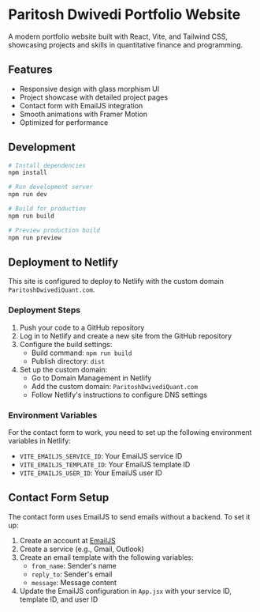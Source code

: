# Paritosh Dwivedi Portfolio Website

A modern portfolio website built with React, Vite, and Tailwind CSS, showcasing projects and skills in quantitative finance and programming.

## Features

- Responsive design with glass morphism UI
- Project showcase with detailed project pages
- Contact form with EmailJS integration
- Smooth animations with Framer Motion
- Optimized for performance

## Development

```bash
# Install dependencies
npm install

# Run development server
npm run dev

# Build for production
npm run build

# Preview production build
npm run preview
```

## Deployment to Netlify

This site is configured to deploy to Netlify with the custom domain `ParitoshDwivediQuant.com`.

### Deployment Steps

1. Push your code to a GitHub repository
2. Log in to Netlify and create a new site from the GitHub repository
3. Configure the build settings:
   - Build command: `npm run build`
   - Publish directory: `dist`
4. Set up the custom domain:
   - Go to Domain Management in Netlify
   - Add the custom domain: `ParitoshDwivediQuant.com`
   - Follow Netlify's instructions to configure DNS settings

### Environment Variables

For the contact form to work, you need to set up the following environment variables in Netlify:

- `VITE_EMAILJS_SERVICE_ID`: Your EmailJS service ID
- `VITE_EMAILJS_TEMPLATE_ID`: Your EmailJS template ID
- `VITE_EMAILJS_USER_ID`: Your EmailJS user ID

## Contact Form Setup

The contact form uses EmailJS to send emails without a backend. To set it up:

1. Create an account at [EmailJS](https://www.emailjs.com/)
2. Create a service (e.g., Gmail, Outlook)
3. Create an email template with the following variables:
   - `from_name`: Sender's name
   - `reply_to`: Sender's email
   - `message`: Message content
4. Update the EmailJS configuration in `App.jsx` with your service ID, template ID, and user ID
